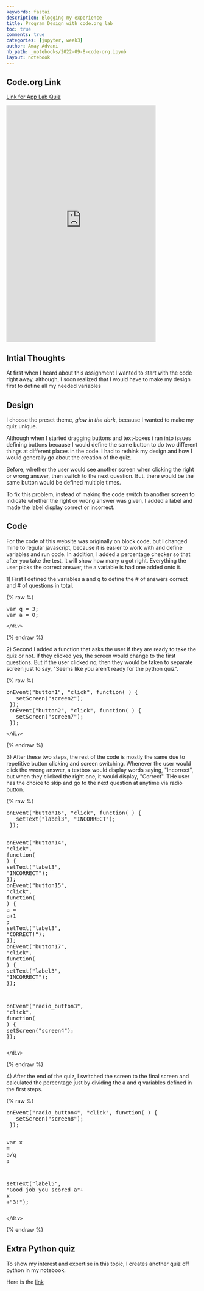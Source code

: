 ```yaml
---
keywords: fastai
description: Blogging my experience
title: Program Design with code.org lab
toc: true
comments: true
categories: [jupyter, week3]
author: Amay Advani
nb_path: _notebooks/2022-09-8-code-org.ipynb
layout: notebook
---
```


<!--
#################################################
### THIS FILE WAS AUTOGENERATED! DO NOT EDIT! ###
#################################################
# file to edit: _notebooks/2022-09-8-code-org.ipynb
-->

<div class="container" id="notebook-container">
        
<div class="cell border-box-sizing text_cell rendered"><div class="inner_cell">
<div class="text_cell_render border-box-sizing rendered_html">
<h2 id="Code.org-Link">Code.org Link<a class="anchor-link" href="#Code.org-Link"> </a></h2><p><a href="https://studio.code.org/projects/applab/lGXN5M6PCQyTsxnK5Eoh9smKzj_h86vf0KLN5Pw3aWY">Link for App Lab Quiz</a></p>
<iframe width="392" height="620" style="border: 0px;" src="https://studio.code.org/projects/applab/lGXN5M6PCQyTsxnK5Eoh9smKzj_h86vf0KLN5Pw3aWY/embed"></iframe>
</div>
</div>
</div>
<div class="cell border-box-sizing text_cell rendered"><div class="inner_cell">
<div class="text_cell_render border-box-sizing rendered_html">
<h2 id="Intial-Thoughts">Intial Thoughts<a class="anchor-link" href="#Intial-Thoughts"> </a></h2><p>At first when I heard about this assignment I wanted to start with the code right away, although, I soon realized that I would have to make my design first to define all my needed variables</p>

</div>
</div>
</div>
<div class="cell border-box-sizing text_cell rendered"><div class="inner_cell">
<div class="text_cell_render border-box-sizing rendered_html">
<h2 id="Design">Design<a class="anchor-link" href="#Design"> </a></h2><p>I choose the preset theme, <em>glow in the dark</em>, because I wanted to make my quiz unique.</p>
<p>Although when I started dragging buttons and text-boxes i ran into issues defining buttons because I would define the same button to do two different things at different places in the code. I had to rethink my design and how I would generally go about the creation of the quiz.</p>
<p>Before, whether the user would see another screen when clicking the right or wrong answer, then switch to the next question. But, there would be the same button would be defined multiple times.</p>
<p>To fix this problem, instead of making the code switch to another screen to indicate whether the right or wrong answer was given, I added a label and made the label display correct or incorrect.</p>

</div>
</div>
</div>
<div class="cell border-box-sizing text_cell rendered"><div class="inner_cell">
<div class="text_cell_render border-box-sizing rendered_html">
<h2 id="Code">Code<a class="anchor-link" href="#Code"> </a></h2><p>For the code of this website was originally on block code, but I changed mine to regular javascript, because it is easier to work with and define variables and run code. In addition, I added a percentage checker so that after you take the test, it will show how many u got right. Everything the user picks the correct answer, the a variable is had one added onto it.</p>
<p>1) First I defined the variables a and q to define the # of answers correct and # of questions in total.</p>

</div>
</div>
</div>
    {% raw %}
    
<div class="cell border-box-sizing code_cell rendered">
<div class="input">

<div class="inner_cell">
    <div class="input_area">
<div class=" highlight hl-python"><pre><span></span><span class="n">var</span> <span class="n">q</span> <span class="o">=</span> <span class="mi">3</span><span class="p">;</span>
<span class="n">var</span> <span class="n">a</span> <span class="o">=</span> <span class="mi">0</span><span class="p">;</span>
</pre></div>

    </div>
</div>
</div>

</div>
    {% endraw %}

<div class="cell border-box-sizing text_cell rendered"><div class="inner_cell">
<div class="text_cell_render border-box-sizing rendered_html">
<p>2) Second I added a function that asks the user if they are ready to take the quiz or not. If they clicked yes, the screen would change to the first questions. But if the user clicked no, then they would be taken to separate screen just to say, "Seems like you aren't ready for the python quiz".</p>

</div>
</div>
</div>
    {% raw %}
    
<div class="cell border-box-sizing code_cell rendered">
<div class="input">

<div class="inner_cell">
    <div class="input_area">
<div class=" highlight hl-python"><pre><span></span><span class="n">onEvent</span><span class="p">(</span><span class="s2">&quot;button1&quot;</span><span class="p">,</span> <span class="s2">&quot;click&quot;</span><span class="p">,</span> <span class="n">function</span><span class="p">(</span> <span class="p">)</span> <span class="p">{</span>
   <span class="n">setScreen</span><span class="p">(</span><span class="s2">&quot;screen2&quot;</span><span class="p">);</span>
 <span class="p">});</span>
 <span class="n">onEvent</span><span class="p">(</span><span class="s2">&quot;button2&quot;</span><span class="p">,</span> <span class="s2">&quot;click&quot;</span><span class="p">,</span> <span class="n">function</span><span class="p">(</span> <span class="p">)</span> <span class="p">{</span>
   <span class="n">setScreen</span><span class="p">(</span><span class="s2">&quot;screen7&quot;</span><span class="p">);</span>
 <span class="p">});</span>
</pre></div>

    </div>
</div>
</div>

</div>
    {% endraw %}

<div class="cell border-box-sizing text_cell rendered"><div class="inner_cell">
<div class="text_cell_render border-box-sizing rendered_html">
<p>3) After these two steps, the rest of the code is mostly the same due to repetitive button clicking and screen switching. Whenever the user would click the wrong answer, a textbox would display words saying, "Incorrect", but when they clicked the right one, it would display, "Correct". THe user has the choice to skip and go to the next question at anytime via radio button.</p>

</div>
</div>
</div>
    {% raw %}
    
<div class="cell border-box-sizing code_cell rendered">
<div class="input">

<div class="inner_cell">
    <div class="input_area">
<div class=" highlight hl-python"><pre><span></span><span class="n">onEvent</span><span class="p">(</span><span class="s2">&quot;button16&quot;</span><span class="p">,</span> <span class="s2">&quot;click&quot;</span><span class="p">,</span> <span class="n">function</span><span class="p">(</span> <span class="p">)</span> <span class="p">{</span>
   <span class="n">setText</span><span class="p">(</span><span class="s2">&quot;label3&quot;</span><span class="p">,</span> <span class="s2">&quot;INCORRECT&quot;</span><span class="p">);</span>
 <span class="p">});</span>
 
 <span class="n">onEvent</span><span class="p">(</span><span class="s2">&quot;button14&quot;</span><span class="p">,</span> <span class="s2">&quot;click&quot;</span><span class="p">,</span> <span class="n">function</span><span class="p">(</span> <span class="p">)</span> <span class="p">{</span>
   <span class="n">setText</span><span class="p">(</span><span class="s2">&quot;label3&quot;</span><span class="p">,</span> <span class="s2">&quot;INCORRECT&quot;</span><span class="p">);</span>
 <span class="p">});</span>
 <span class="n">onEvent</span><span class="p">(</span><span class="s2">&quot;button15&quot;</span><span class="p">,</span> <span class="s2">&quot;click&quot;</span><span class="p">,</span> <span class="n">function</span><span class="p">(</span> <span class="p">)</span> <span class="p">{</span>
   <span class="n">a</span> <span class="o">=</span> <span class="n">a</span><span class="o">+</span><span class="mi">1</span> <span class="p">;</span>
   <span class="n">setText</span><span class="p">(</span><span class="s2">&quot;label3&quot;</span><span class="p">,</span> <span class="s2">&quot;CORRECT!&quot;</span><span class="p">);</span>
 <span class="p">});</span>
 <span class="n">onEvent</span><span class="p">(</span><span class="s2">&quot;button17&quot;</span><span class="p">,</span> <span class="s2">&quot;click&quot;</span><span class="p">,</span> <span class="n">function</span><span class="p">(</span> <span class="p">)</span> <span class="p">{</span>
   <span class="n">setText</span><span class="p">(</span><span class="s2">&quot;label3&quot;</span><span class="p">,</span> <span class="s2">&quot;INCORRECT&quot;</span><span class="p">);</span>
 <span class="p">});</span>
 
 <span class="n">onEvent</span><span class="p">(</span><span class="s2">&quot;radio_button3&quot;</span><span class="p">,</span> <span class="s2">&quot;click&quot;</span><span class="p">,</span> <span class="n">function</span><span class="p">(</span> <span class="p">)</span> <span class="p">{</span>
   <span class="n">setScreen</span><span class="p">(</span><span class="s2">&quot;screen4&quot;</span><span class="p">);</span>
 <span class="p">});</span>
</pre></div>

    </div>
</div>
</div>

</div>
    {% endraw %}

<div class="cell border-box-sizing text_cell rendered"><div class="inner_cell">
<div class="text_cell_render border-box-sizing rendered_html">
<p>4) After the end of the quiz, I switched the screen to the final screen and calculated the percentage just by dividing the a and q variables defined in the first steps.</p>

</div>
</div>
</div>
    {% raw %}
    
<div class="cell border-box-sizing code_cell rendered">
<div class="input">

<div class="inner_cell">
    <div class="input_area">
<div class=" highlight hl-python"><pre><span></span><span class="n">onEvent</span><span class="p">(</span><span class="s2">&quot;radio_button4&quot;</span><span class="p">,</span> <span class="s2">&quot;click&quot;</span><span class="p">,</span> <span class="n">function</span><span class="p">(</span> <span class="p">)</span> <span class="p">{</span>
   <span class="n">setScreen</span><span class="p">(</span><span class="s2">&quot;screen8&quot;</span><span class="p">);</span>
 <span class="p">});</span>
 
 <span class="n">var</span> <span class="n">x</span> <span class="o">=</span> <span class="n">a</span><span class="o">/</span><span class="n">q</span> <span class="p">;</span>
 
 <span class="n">setText</span><span class="p">(</span><span class="s2">&quot;label5&quot;</span><span class="p">,</span> <span class="s2">&quot;Good job you scored a&quot;</span><span class="o">+</span> <span class="n">x</span> <span class="o">+</span><span class="s2">&quot;3!&quot;</span><span class="p">);</span>
</pre></div>

    </div>
</div>
</div>

</div>
    {% endraw %}

<div class="cell border-box-sizing text_cell rendered"><div class="inner_cell">
<div class="text_cell_render border-box-sizing rendered_html">
<h2 id="Extra-Python-quiz">Extra Python quiz<a class="anchor-link" href="#Extra-Python-quiz"> </a></h2><p>To show my interest and expertise in this topic, I creates another quiz off python in my notebook.</p>
<p>Here is the <a href="https://amayadvani.github.io/fastpages/jupyter/week3/2022/09/11/python-extra-quiz.html">link</a></p>

</div>
</div>
</div>
</div>
 

